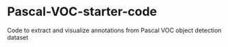# Pascal-VOC-starter-code
Code to extract and visualize annotations from Pascal VOC object detection dataset

